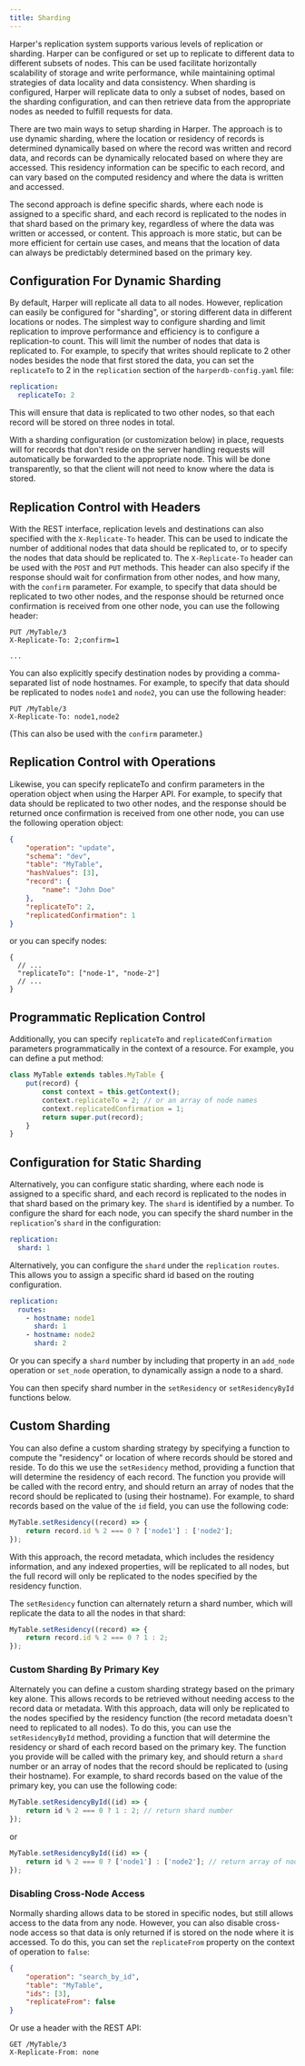 ```yaml
---
title: Sharding
---
```


Harper's replication system supports various levels of replication or sharding. Harper can be configured or set up to replicate to different data to different subsets of nodes. This can be used facilitate horizontally scalability of storage and write performance, while maintaining optimal strategies of data locality and data consistency. When sharding is configured, Harper will replicate data to only a subset of nodes, based on the sharding configuration, and can then retrieve data from the appropriate nodes as needed to fulfill requests for data.

There are two main ways to setup sharding in Harper. The approach is to use dynamic sharding, where the location or residency of records is determined dynamically based on where the record was written and record data, and records can be dynamically relocated based on where they are accessed. This residency information can be specific to each record, and can vary based on the computed residency and where the data is written and accessed.

The second approach is define specific shards, where each node is assigned to a specific shard, and each record is replicated to the nodes in that shard based on the primary key, regardless of where the data was written or accessed, or content. This approach is more static, but can be more efficient for certain use cases, and means that the location of data can always be predictably determined based on the primary key.

## Configuration For Dynamic Sharding

By default, Harper will replicate all data to all nodes. However, replication can easily be configured for "sharding", or storing different data in different locations or nodes. The simplest way to configure sharding and limit replication to improve performance and efficiency is to configure a replication-to count. This will limit the number of nodes that data is replicated to. For example, to specify that writes should replicate to 2 other nodes besides the node that first stored the data, you can set the `replicateTo` to 2 in the `replication` section of the `harperdb-config.yaml` file:

```yaml
replication:
  replicateTo: 2
```

This will ensure that data is replicated to two other nodes, so that each record will be stored on three nodes in total.

With a sharding configuration (or customization below) in place, requests will for records that don't reside on the server handling requests will automatically be forwarded to the appropriate node. This will be done transparently, so that the client will not need to know where the data is stored.

## Replication Control with Headers

With the REST interface, replication levels and destinations can also specified with the `X-Replicate-To` header. This can be used to indicate the number of additional nodes that data should be replicated to, or to specify the nodes that data should be replicated to. The `X-Replicate-To` header can be used with the `POST` and `PUT` methods. This header can also specify if the response should wait for confirmation from other nodes, and how many, with the `confirm` parameter. For example, to specify that data should be replicated to two other nodes, and the response should be returned once confirmation is received from one other node, you can use the following header:

```http
PUT /MyTable/3
X-Replicate-To: 2;confirm=1

...
```

You can also explicitly specify destination nodes by providing a comma-separated list of node hostnames. For example, to specify that data should be replicated to nodes `node1` and `node2`, you can use the following header:

```http
PUT /MyTable/3
X-Replicate-To: node1,node2
```

(This can also be used with the `confirm` parameter.)

## Replication Control with Operations

Likewise, you can specify replicateTo and confirm parameters in the operation object when using the Harper API. For example, to specify that data should be replicated to two other nodes, and the response should be returned once confirmation is received from one other node, you can use the following operation object:

```json
{
	"operation": "update",
	"schema": "dev",
	"table": "MyTable",
	"hashValues": [3],
	"record": {
		"name": "John Doe"
	},
	"replicateTo": 2,
	"replicatedConfirmation": 1
}
```

or you can specify nodes:

```jsonc
{
  // ...
  "replicateTo": ["node-1", "node-2"]
  // ...
}
```

## Programmatic Replication Control

Additionally, you can specify `replicateTo` and `replicatedConfirmation` parameters programmatically in the context of a resource. For example, you can define a put method:

```javascript
class MyTable extends tables.MyTable {
	put(record) {
		const context = this.getContext();
		context.replicateTo = 2; // or an array of node names
		context.replicatedConfirmation = 1;
		return super.put(record);
	}
}
```

## Configuration for Static Sharding

Alternatively, you can configure static sharding, where each node is assigned to a specific shard, and each record is replicated to the nodes in that shard based on the primary key. The `shard` is identified by a number. To configure the shard for each node, you can specify the shard number in the `replication`'s `shard` in the configuration:

```yaml
replication:
  shard: 1
```

Alternatively, you can configure the `shard` under the `replication` `routes`. This allows you to assign a specific shard id based on the routing configuration.

```yaml
replication:
  routes:
	- hostname: node1
	  shard: 1
	- hostname: node2
	  shard: 2
```

Or you can specify a `shard` number by including that property in an `add_node` operation or `set_node` operation, to dynamically assign a node to a shard.

You can then specify shard number in the `setResidency` or `setResidencyById` functions below.

## Custom Sharding

You can also define a custom sharding strategy by specifying a function to compute the "residency" or location of where records should be stored and reside. To do this we use the `setResidency` method, providing a function that will determine the residency of each record. The function you provide will be called with the record entry, and should return an array of nodes that the record should be replicated to (using their hostname). For example, to shard records based on the value of the `id` field, you can use the following code:

```javascript
MyTable.setResidency((record) => {
	return record.id % 2 === 0 ? ['node1'] : ['node2'];
});
```

With this approach, the record metadata, which includes the residency information, and any indexed properties, will be replicated to all nodes, but the full record will only be replicated to the nodes specified by the residency function.

The `setResidency` function can alternately return a shard number, which will replicate the data to all the nodes in that shard:

```javascript
MyTable.setResidency((record) => {
	return record.id % 2 === 0 ? 1 : 2;
});
```

### Custom Sharding By Primary Key

Alternately you can define a custom sharding strategy based on the primary key alone. This allows records to be retrieved without needing access to the record data or metadata. With this approach, data will only be replicated to the nodes specified by the residency function (the record metadata doesn't need to replicated to all nodes). To do this, you can use the `setResidencyById` method, providing a function that will determine the residency or shard of each record based on the primary key. The function you provide will be called with the primary key, and should return a `shard` number or an array of nodes that the record should be replicated to (using their hostname). For example, to shard records based on the value of the primary key, you can use the following code:

```javascript
MyTable.setResidencyById((id) => {
	return id % 2 === 0 ? 1 : 2; // return shard number
});
```

or

```javascript
MyTable.setResidencyById((id) => {
	return id % 2 === 0 ? ['node1'] : ['node2']; // return array of node hostnames
});
```

### Disabling Cross-Node Access

Normally sharding allows data to be stored in specific nodes, but still allows access to the data from any node. However, you can also disable cross-node access so that data is only returned if is stored on the node where it is accessed. To do this, you can set the `replicateFrom` property on the context of operation to `false`:

```json
{
	"operation": "search_by_id",
	"table": "MyTable",
	"ids": [3],
	"replicateFrom": false
}
```

Or use a header with the REST API:

```http
GET /MyTable/3
X-Replicate-From: none
```
